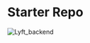 # Starter Repo
![Lyft_backend](https://github.com/user-attachments/assets/a3debeeb-d0e2-4304-afc1-eb230ab94553)


